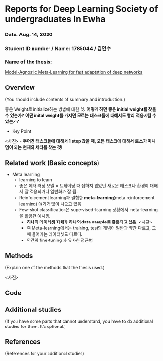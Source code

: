 # Reports for Deep Learning Society of undergraduates in Ewha

### Date: Aug. 14, 2020
### Student ID number / Name: 1785044 / 김연수
### Name of the thesis: 

[Model-Agnostic Meta-Learning for fast adaptation of deep networks](https://arxiv.org/abs/1703.03400)


## Overview
(You should include contents of summary and introduction.)

좋은 Weight로 initialize하는 방법에 대한 것.
**어떻게 하면 좋은 initial weight를 찾을 수 있는가?**
**어떤 inital weight를 가지면 모르는 태스크들에 대해서도 빨리 적응시킬 수 있는가?**


- Key Point

<사진>
    - **주어진 태스크들에 대해서 1 step 갔을 때, 모든 태스크에 대해서 로스가 미니멈이 되는 현재의 세타를 찾는 것!**

## Related work (Basic concepts)

- Meta learning
    - learning to learn
    - 좋은 메타 러닝 모델 = 트레이닝 때 접하지 않았던 새로운 태스크나 환경에 대해서 잘 적응되거나 일반화가 잘 됨.
    - Reinforcement learning과 결합한 **meta-learning**(meta reinforcement learning) 얘기가 많이 나오고 있음
    - Few-shot classification은 supervised-learning 상황에서 meta-learning을 활용한 예시임.
        - **하나의 데이터셋 자체가 하나의 data sample로 활용되고 있음.**
        <사진>
        - 즉 Meta-learning에서는 training, test의 개념이 일반과 약간 다르고, 그 때 들어가는 데이터셋도 다르다.
        - 약간의 fine-tuning 과 유사한 접근법



## Methods
(Explain one of the methods that the thesis used.)

<사진>




## Code


## Additional studies
(If you have some parts that cannot understand, you have to do additional studies for them. It’s optional.)



## References
(References for your additional studies)
